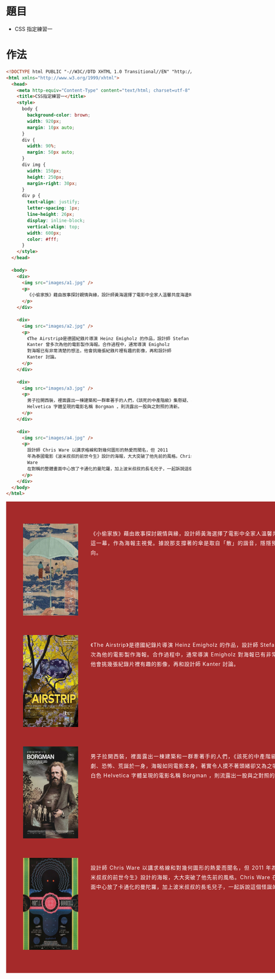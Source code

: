 # 題目

- CSS 指定練習一

# 作法

```html
<!DOCTYPE html PUBLIC "-//W3C//DTD XHTML 1.0 Transitional//EN" "http://www.w3.org/TR/xhtml1/DTD/xhtml1-transitional.dtd">
<html xmlns="http://www.w3.org/1999/xhtml">
  <head>
    <meta http-equiv="Content-Type" content="text/html; charset=utf-8" />
    <title>CSS指定練習一</title>
    <style>
      body {
        background-color: brown;
        width: 920px;
        margin: 10px auto;
      }
      div {
        width: 90%;
        margin: 50px auto;
      }
      div img {
        width: 150px;
        height: 250px;
        margin-right: 30px;
      }
      div p {
        text-align: justify;
        letter-spacing: 1px;
        line-height: 26px;
        display: inline-block;
        vertical-align: top;
        width: 600px;
        color: #fff;
      }
    </style>
  </head>

  <body>
    <div>
      <img src="images/a1.jpg" />
      <p>
        《小偷家族》藉由故事探討親情與緣，設計師黃海選擇了電影中全家人溫馨共度海邊時光的這一幕，作為海報主視覺。據說那支撐著的傘是取自「散」的諧音，隱隱預告了電影的走向。
      </p>
    </div>

    <div>
      <img src="images/a2.jpg" />
      <p>
        《The Airstrip》是德國紀錄片導演 Heinz Emigholz 的作品，設計師 Stefan
        Kanter 曾多次為他的電影製作海報。合作過程中，通常導演 Emigholz
        對海報已有非常清楚的想法，他會挑幾張紀錄片裡有趣的影像，再和設計師
        Kanter 討論。
      </p>
    </div>

    <div>
      <img src="images/a3.jpg" />
      <p>
        男子拉開西裝，裡面露出一棟建築和一群牽著手的人們，《該死的中產階級》集懸疑、喜劇、恐怖、荒誕於一身，海報如同電影本身，著實令人摸不著頭緒卻又為之吸引。左上角以白色
        Helvetica 字體呈現的電影名稱 Borgman ，則流露出一股與之對照的清新。
      </p>
    </div>

    <div>
      <img src="images/a4.jpg" />
      <p>
        設計師 Chris Ware 以講求格線和對幾何圖形的熱愛而聞名，但 2011
        年為泰國電影《波米叔叔的前世今生》設計的海報，大大突破了他先前的風格。Chris
        Ware
        在對稱的整體畫面中心放了卡通化的曼陀羅，加上波米叔叔的長毛兒子，一起訴說這個怪誕的故事。
      </p>
    </div>
  </body>
</html>
```

<!DOCTYPE html PUBLIC "-//W3C//DTD XHTML 1.0 Transitional//EN" "http://www.w3.org/TR/xhtml1/DTD/xhtml1-transitional.dtd">
<html xmlns="http://www.w3.org/1999/xhtml">
  <head>
    <meta http-equiv="Content-Type" content="text/html; charset=utf-8" />
    <title>CSS指定練習一</title>
    <style>
      .app {
        background-color: brown;
        width: 920px;
        margin: 10px auto;
        padding-top: 10px;
        padding-bottom: 10px;
      }
      .app div {
        width: 90%;
        margin: 50px auto;
      }
      .app div img {
        width: 150px;
        height: 250px;
        margin-right: 30px;
      }
      .app div p {
        text-align: justify;
        letter-spacing: 1px;
        line-height: 26px;
        display: inline-block;
        vertical-align: top;
        width: 600px;
        color: #fff;
      }
    </style>
  </head>

  <body>
    <div class="app">
      <div>
        <img src="images/a1.jpg" />
        <p>
          《小偷家族》藉由故事探討親情與緣，設計師黃海選擇了電影中全家人溫馨共度海邊時光的這一幕，作為海報主視覺。據說那支撐著的傘是取自「散」的諧音，隱隱預告了電影的走向。
        </p>
      </div>
      <div>
        <img src="images/a2.jpg" />
        <p>
          《The Airstrip》是德國紀錄片導演 Heinz Emigholz 的作品，設計師 Stefan
          Kanter 曾多次為他的電影製作海報。合作過程中，通常導演 Emigholz
          對海報已有非常清楚的想法，他會挑幾張紀錄片裡有趣的影像，再和設計師
          Kanter 討論。
        </p>
      </div>
      <div>
        <img src="images/a3.jpg" />
        <p>
          男子拉開西裝，裡面露出一棟建築和一群牽著手的人們，《該死的中產階級》集懸疑、喜劇、恐怖、荒誕於一身，海報如同電影本身，著實令人摸不著頭緒卻又為之吸引。左上角以白色
          Helvetica 字體呈現的電影名稱 Borgman ，則流露出一股與之對照的清新。
        </p>
      </div>
      <div>
        <img src="images/a4.jpg" />
        <p>
          設計師 Chris Ware 以講求格線和對幾何圖形的熱愛而聞名，但 2011
          年為泰國電影《波米叔叔的前世今生》設計的海報，大大突破了他先前的風格。Chris
          Ware
          在對稱的整體畫面中心放了卡通化的曼陀羅，加上波米叔叔的長毛兒子，一起訴說這個怪誕的故事。
        </p>
      </div>
    </div>
  </body>
</html>
